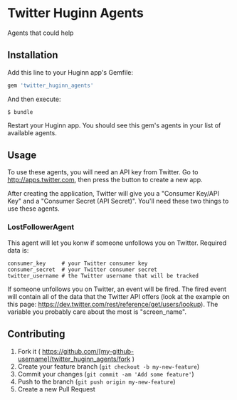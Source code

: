 # Twitter Huginn Agents

Agents that could help 

## Installation

Add this line to your Huginn app's Gemfile:

```ruby
gem 'twitter_huginn_agents'
```

And then execute:

    $ bundle

Restart your Huginn app.  You should see this gem's agents in your list of available agents.

## Usage

To use these agents, you will need an API key from Twitter.  Go to http://apps.twitter.com,
then press the button to create a new app.

After creating the application, Twitter will give you a "Consumer Key/API Key" and a
"Consumer Secret (API Secret)".  You'll need these two things to use these agents.

### LostFollowerAgent

This agent will let you konw if someone unfollows you on Twitter.  Required data is:

```
consumer_key     # your Twitter consumer key
consumer_secret  # your Twitter consumer secret
twitter_username # the Twitter username that will be tracked
```

If someone unfollows you on Twitter, an event will be fired.  The fired event will
contain all of the data that the Twitter API offers (look at the example on this
page: https://dev.twitter.com/rest/reference/get/users/lookup). The variable you
probably care about the most is "screen_name".






## Contributing

1. Fork it ( https://github.com/[my-github-username]/twitter_huginn_agents/fork )
2. Create your feature branch (`git checkout -b my-new-feature`)
3. Commit your changes (`git commit -am 'Add some feature'`)
4. Push to the branch (`git push origin my-new-feature`)
5. Create a new Pull Request
